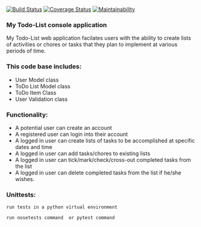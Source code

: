 [![Build Status](https://travis-ci.org/mkibuuka/console_app.svg?branch=tests)](https://travis-ci.org/mkibuuka/console_app) [![Coverage Status](https://coveralls.io/repos/github/mkibuuka/console_app/badge.svg?branch=tests)](https://coveralls.io/github/mkibuuka/console_app?branch=tests) [![Maintainability](https://api.codeclimate.com/v1/badges/f46d770b7129ea961a40/maintainability)](https://codeclimate.com/github/mkibuuka/console_app/maintainability)

### My Todo-List console application
My Todo-List web application facilates users with the ability to create lists of activities or chores or tasks that they plan to implement at various periods of time.

### This code base includes:
* User Model class
* ToDo List Model class
* ToDo Item Class
* User Validation class

### Functionality:
* A potential user can create an account
* A registered user can login into their account
* A logged in user can create lists of tasks to be accomplished at specific dates and time
* A logged in user can add tasks/chores to existing lists
* A logged in user can tick/mark/check/cross-out completed tasks from the list
* A logged in user can delete completed tasks from the list if he/she wishes.
### Unittests:
`run tests in a python virtual environment`

`run nosetests command  or pytest command`
